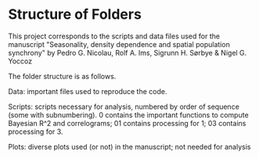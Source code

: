 # Structure of Folders 
 
This project corresponds to the scripts and data files used for the manuscript "Seasonality, density dependence and spatial population synchrony" by Pedro G. Nicolau, Rolf A. Ims, Sigrunn H. Sørbye & Nigel G. Yoccoz

The folder structure is as follows.

Data: important files used to reproduce the code. 

Scripts: scripts necessary for analysis, numbered by order of sequence (some with subnumbering). 0 contains the important functions to compute Bayesian R^2 and correlograms; 01 contains processing for 1; 03 contains processing for 3.

Plots: diverse plots used (or not) in the manuscript; not needed for analysis
